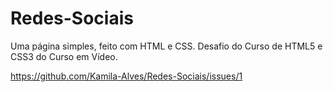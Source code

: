 # Redes-Sociais
Uma página simples, feito com HTML e CSS. Desafio do Curso de HTML5 e CSS3 do Curso em Vídeo.

https://github.com/Kamila-Alves/Redes-Sociais/issues/1
